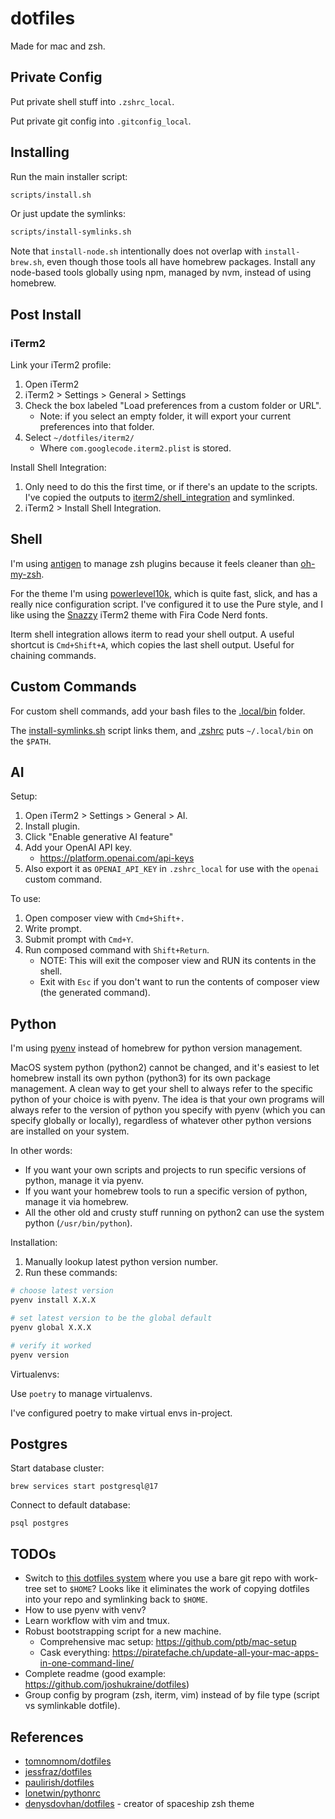 # dotfiles

Made for mac and zsh.




## Private Config

Put private shell stuff into `.zshrc_local`.

Put private git config into `.gitconfig_local`.




## Installing

Run the main installer script:

```bash
scripts/install.sh
```

Or just update the symlinks:

```bash
scripts/install-symlinks.sh
```

Note that `install-node.sh` intentionally does not overlap with `install-brew.sh`, even though those tools all have homebrew packages.
Install any node-based tools globally using npm, managed by nvm, instead of using homebrew.



## Post Install

### iTerm2

Link your iTerm2 profile:

1. Open iTerm2
2. iTerm2 > Settings > General > Settings
3. Check the box labeled "Load preferences from a custom folder or URL".
   * Note: if you select an empty folder, it will export your current preferences into that folder.
4. Select `~/dotfiles/iterm2/`
   * Where `com.googlecode.iterm2.plist` is stored.

Install Shell Integration:

1. Only need to do this the first time, or if there's an update to the scripts. I've copied the outputs to [iterm2/shell_integration](./iterm2/shell_integration) and symlinked.
2. iTerm2 > Install Shell Integration.




## Shell

I'm using [antigen](https://github.com/zsh-users/antigen) to manage zsh plugins because it feels cleaner
than [oh-my-zsh](https://github.com/ohmyzsh/ohmyzsh).

For the theme I'm using [powerlevel10k](https://github.com/romkatv/powerlevel10k), which is quite fast, slick, and has a really nice configuration script.
I've configured it to use the Pure style, and I like using the [Snazzy](https://github.com/sindresorhus/iterm2-snazzy)
iTerm2 theme with Fira Code Nerd fonts.

Iterm shell integration allows iterm to read your shell output. A useful shortcut is `Cmd+Shift+A`, which copies the last
shell output. Useful for chaining commands.




## Custom Commands

For custom shell commands, add your bash files to the [.local/bin](.local/bin) folder.

The [install-symlinks.sh](scripts/install-symlinks.sh) script links them, and [.zshrc](.zshrc) puts `~/.local/bin` on the `$PATH`. 

## AI

Setup:

1. Open iTerm2 > Settings > General > AI.
2. Install plugin.
3. Click "Enable generative AI feature"
4. Add your OpenAI API key.
   * https://platform.openai.com/api-keys
5. Also export it as `OPENAI_API_KEY` in `.zshrc_local` for use with the `openai` custom command.

To use:

1. Open composer view with `Cmd+Shift+.`
2. Write prompt.
3. Submit prompt with `Cmd+Y`.
4. Run composed command with `Shift+Return`.
   * NOTE: This will exit the composer view and RUN its contents in the shell.
   * Exit with `Esc` if you don't want to run the contents of composer view (the generated command).




## Python

I'm using [pyenv](https://github.com/pyenv/pyenv) instead of homebrew for python version management.

MacOS system python (python2) cannot be changed, and it's easiest to let homebrew install its own python (python3) for
its own package management. A clean way to get your shell to always refer to the specific python of your choice is with
pyenv. The idea is that your own programs will always refer to the version of python you specify with pyenv (which you
can specify globally or locally), regardless of whatever other python versions are installed on your system.

In other words:

* If you want your own scripts and projects to run specific versions of python, manage it via pyenv.
* If you want your homebrew tools to run a specific version of python, manage it via homebrew.
* All the other old and crusty stuff running on python2 can use the system python (`/usr/bin/python`).

Installation:

1. Manually lookup latest python version number.
2. Run these commands:

```bash
# choose latest version
pyenv install X.X.X

# set latest version to be the global default
pyenv global X.X.X

# verify it worked
pyenv version
```

Virtualenvs:

Use `poetry` to manage virtualenvs.

I've configured poetry to make virtual envs in-project.




## Postgres

Start database cluster:

```brew services start postgresql@17```

Connect to default database:

```psql postgres```




## TODOs

* Switch to [this dotfiles system](https://www.atlassian.com/git/tutorials/dotfiles) where you use a bare git repo with
  work-tree set to `$HOME`? Looks like it eliminates the work of copying dotfiles into your repo and symlinking back
  to `$HOME`.
* How to use pyenv with venv?
* Learn workflow with vim and tmux.
* Robust bootstrapping script for a new machine.
    * Comprehensive mac setup: https://github.com/ptb/mac-setup
    * Cask everything: https://piratefache.ch/update-all-your-mac-apps-in-one-command-line/
* Complete readme (good example: https://github.com/joshukraine/dotfiles)
* Group config by program (zsh, iterm, vim) instead of by file type (script vs symlinkable dotfile).

## References

* [tomnomnom/dotfiles](https://github.com/tomnomnom/dotfiles)
* [jessfraz/dotfiles](https://github.com/jessfraz/dotfiles)
* [paulirish/dotfiles](https://github.com/paulirish/dotfiles)
* [lonetwin/pythonrc](https://github.com/lonetwin/pythonrc)
* [denysdovhan/dotfiles](https://github.com/denysdovhan/dotfiles) - creator of spaceship zsh theme
